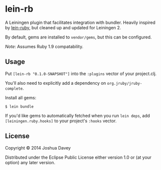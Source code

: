 # lein-rb

A Leiningen plugin that facilitates integration with bundler. Heavily
inspired by [lein-ruby](https://github.com/mental/lein-ruby), but
cleaned up and updated for Leiningen 2.

By default, gems are installed to `vendor/gems`, but this can be configured.

*Note*: Assumes Ruby 1.9 compatability.

## Usage

Put `[lein-rb "0.1.0-SNAPSHOT"]` into the `:plugins` vector of your project.clj.

You'll also need to explicitly add a dependency on `org.jruby/jruby-complete`.

Install all gems:

    $ lein bundle

If you'd like gems to automatically fetched when you run `lein deps`,
add `[leiningen.ruby.hooks]` to your project's `:hooks` vector.


## License

Copyright © 2014 Joshua Davey

Distributed under the Eclipse Public License either version 1.0 or (at
your option) any later version.
